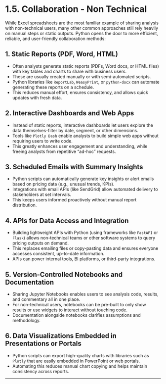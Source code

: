# 1.5. Collaboration - Non Technical

While Excel spreadsheets are the most familiar example of sharing analysis with non-technical users, many other common approaches still rely heavily on manual steps or static outputs. Python opens the door to more efficient, reliable, and user-friendly collaboration methods:

## 1. Static Reports (PDF, Word, HTML)

- Often analysts generate static reports (PDFs, Word docs, or HTML files) with key tables and charts to share with business users.
- These are usually created manually or with semi-automated scripts.
- Python libraries like `ReportLab`, `WeasyPrint`, or `python-docx` can automate generating these reports on a schedule.
- This reduces manual effort, ensures consistency, and allows quick updates with fresh data.

## 2. Interactive Dashboards and Web Apps

- Instead of static reports, interactive dashboards let users explore the data themselves-filter by date, segment, or other dimensions.
- Tools like `Plotly Dash` enable analysts to build simple web apps without requiring users to write code.
- This greatly enhances user engagement and understanding, while freeing analysts from repetitive “ad-hoc” requests.

## 3. Scheduled Emails with Summary Insights

- Python scripts can automatically generate key insights or alert emails based on pricing data (e.g., unusual trends, KPIs).
- Integrations with email APIs (like SendGrid) allow automated delivery to stakeholders at set intervals.
- This keeps users informed proactively without manual report distribution.

## 4. APIs for Data Access and Integration

- Building lightweight APIs with Python (using frameworks like `FastAPI` or `Flask`) allows non-technical teams or other software systems to query pricing outputs on demand.
- This replaces emailing files or copy-pasting data and ensures everyone accesses consistent, up-to-date information.
- APIs can power internal tools, BI platforms, or third-party integrations.

## 5. Version-Controlled Notebooks and Documentation

- Sharing Jupyter Notebooks enables users to see analysis code, results, and commentary all in one place.
- For non-technical users, notebooks can be pre-built to only show results or use widgets to interact without touching code.
- Documentation alongside notebooks clarifies assumptions and methodology.

## 6. Data Visualizations Embedded in Presentations or Portals

- Python scripts can export high-quality charts with libraries such as `Plotly` that are easily embedded in PowerPoint or web portals.
- Automating this reduces manual chart copying and helps maintain consistency across reports.

---
